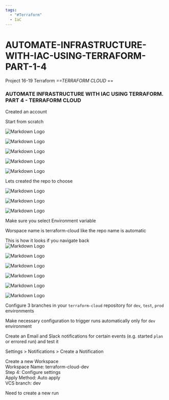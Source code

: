 ```yaml
---
tags:
  - "#Terraform"
  - IaC
---
```

# AUTOMATE-INFRASTRUCTURE-WITH-IAC-USING-TERRAFORM-PART-1-4
Project 16-19 Terraform
*==TERRAFORM CLOUD* ==
### AUTOMATE INFRASTRUCTURE WITH IAC USING TERRAFORM. PART 4 - TERRAFORM CLOUD  

Created an account  

Start from scratch  

![Markdown Logo](https://raw.githubusercontent.com/hectorproko/AUTOMATE-INFRASTRUCTURE-WITH-IAC-USING-TERRAFORM-PART-1-to-4/main/images/welcome.png)  

![Markdown Logo](https://raw.githubusercontent.com/hectorproko/AUTOMATE-INFRASTRUCTURE-WITH-IAC-USING-TERRAFORM-PART-1-to-4/main/images/organization.png)  

![Markdown Logo](https://raw.githubusercontent.com/hectorproko/AUTOMATE-INFRASTRUCTURE-WITH-IAC-USING-TERRAFORM-PART-1-to-4/main/images/workspace.png)  


![Markdown Logo](https://raw.githubusercontent.com/hectorproko/AUTOMATE-INFRASTRUCTURE-WITH-IAC-USING-TERRAFORM-PART-1-to-4/main/images/workspace2.png)  


![Markdown Logo](https://raw.githubusercontent.com/hectorproko/AUTOMATE-INFRASTRUCTURE-WITH-IAC-USING-TERRAFORM-PART-1-to-4/main/images/permission.png)  

Lets created the repo to choose  

![Markdown Logo](https://raw.githubusercontent.com/hectorproko/AUTOMATE-INFRASTRUCTURE-WITH-IAC-USING-TERRAFORM-PART-1-to-4/main/images/install.png)  

![Markdown Logo](https://raw.githubusercontent.com/hectorproko/AUTOMATE-INFRASTRUCTURE-WITH-IAC-USING-TERRAFORM-PART-1-to-4/main/images/cloud.png)  

![Markdown Logo](https://raw.githubusercontent.com/hectorproko/AUTOMATE-INFRASTRUCTURE-WITH-IAC-USING-TERRAFORM-PART-1-to-4/main/images/variables.png)  

Make sure you select Environment variable  

Worspace name is terraform-cloud like the repo name is automatic  



This is how it looks if you navigate back  
![Markdown Logo](https://raw.githubusercontent.com/hectorproko/AUTOMATE-INFRASTRUCTURE-WITH-IAC-USING-TERRAFORM-PART-1-to-4/main/images/workspaces.png)  


![Markdown Logo](https://raw.githubusercontent.com/hectorproko/AUTOMATE-INFRASTRUCTURE-WITH-IAC-USING-TERRAFORM-PART-1-to-4/main/images/terraform_cloud_apply.gif)  


![Markdown Logo](https://raw.githubusercontent.com/hectorproko/AUTOMATE-INFRASTRUCTURE-WITH-IAC-USING-TERRAFORM-PART-1-to-4/main/images/created.png)  


![Markdown Logo](https://raw.githubusercontent.com/hectorproko/AUTOMATE-INFRASTRUCTURE-WITH-IAC-USING-TERRAFORM-PART-1-to-4/main/images/terraform_cloud_destroyed.gif)  


![Markdown Logo](https://raw.githubusercontent.com/hectorproko/AUTOMATE-INFRASTRUCTURE-WITH-IAC-USING-TERRAFORM-PART-1-to-4/main/images/triggered.png)  


![Markdown Logo](https://raw.githubusercontent.com/hectorproko/AUTOMATE-INFRASTRUCTURE-WITH-IAC-USING-TERRAFORM-PART-1-to-4/main/images/terraform_cloud_autoPlanning.gif)  


Configure 3 branches in your `terraform-cloud` repository for `dev`, `test`, `prod` environments  

Make necessary configuration to trigger runs automatically only for `dev` environment  

Create an Email and Slack notifications for certain events (e.g. started `plan` or errored run) and test it  

Settings > Notifications > Create a Notification  


Create a new Workspace  
	Workspace Name: terraform-cloud-dev  
	Step 4: Configure settings  
	Apply Method: Auto apply  
	VCS branch: dev  
	
Need to create a new run  

